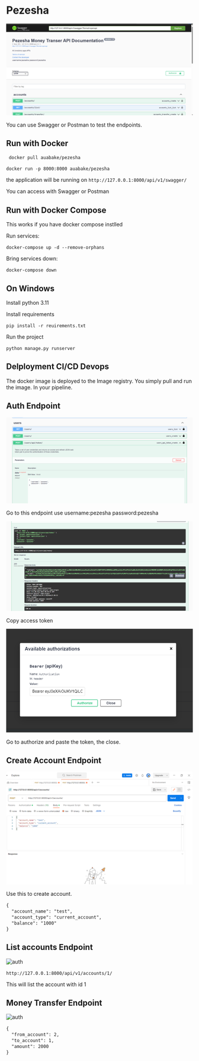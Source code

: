 # Pezesha

![Pezesha](./images/pezesha.png)

You can use Swagger or Postman to test the endpoints.

## Run with Docker

```
 docker pull auabake/pezesha
```

```
docker run -p 8000:8000 auabake/pezesha
```

the application will be running on
`http://127.0.0.1:8000/api/v1/swagger/`

You can access with Swagger or Postman 

## Run with Docker Compose

This works if you have docker compose instlled

Run services:

```
docker-compose up -d --remove-orphans
```

Bring services down:
```
docker-compose down
```

## On Windows

Install python 3.11

Install requirements
```
pip install -r reuirements.txt
```

Run the project
```
python manage.py runserver
```

## Delployment CI/CD Devops

The docker image is deployed to the Image registry. You simply pull and run the image. In your pipeline.

## Auth Endpoint

![auth](./images/auth.png)

Go to this endpoint use username:pezesha password:pezesha 

![auth](./images/accesstoken.png)

Copy access token

![auth](./images/token.png)

Go to authorize and paste the token, the close.

## Create Account Endpoint

![auth](./images/create.png)

Use this to create account.

```
{
  "account_name": "test",
  "account_type": "current_account",
  "balance": "1000"
}
````

## List accounts Endpoint

![auth](./images/getaccount.png)

```
http://127.0.0.1:8000/api/v1/accounts/1/
```

This will list the account with id 1

## Money Transfer Endpoint

![auth](./images/send.png)

```
{
  "from_account": 2,  
  "to_account": 1,    
  "amount": 2000
}
```
